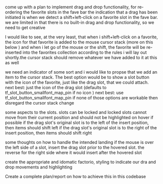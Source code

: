 come up with a plan to implement drag and drop functionality, for re-ordering the favorite slots in the fave bar
the indication that a drag has been initiated is when we detect a shift+left-click on a favorite slot in the fave bar.
we are limited in that there is no built-in drag and drop functionality, so we need to get creative

I would like to see, at the very least, that when i shift+left-click on a favorite, the icon for that favorite is added to the mouse cursor stack (more on this below ) and when i let go of the mouse or the shift, the favorite will be re-inserted into the favorites collection according to the rules i will lay out shortly.the cursor stack should remove whatever we have added to it at this as well

we need an indicator of some sort and i would like to propse that we add an item to the cursor stack. The best option would be to show a slot button with the icon of the favorite, just like the drag slot, that we could attach.
next best: just the icon of the drag slot (defaults to tf_slot_button_smallfont_map_pin if no icon )
next best: use tf_slot_button_smallfont_map_pin
if none of those options are workable then disregard the cursor stack change


some aspects to the slots.
slots can be locked and locked slots cannot move from their current position and should not be highlighted on hover if possible
if the drag slot's original slot is to the left of the insert position, then items should shift left
if the drag slot's original slot is to the right of the insert position, then items should shift right

some thoughts on how to handle the intended landing
if the mouse is over the left side of a slot, insert the drag slot prior to the hovered slot. the reverse for the right side where it would insert after the hovered slot

create the appropriate and idomatic factorio, styling to indicate our dra and drop movements and highlighting

Create a complete plan/report on how to achieve this in this codebase